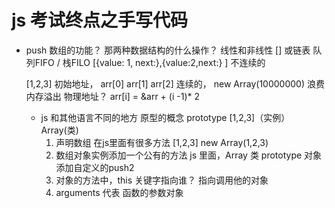 # js 考试终点之手写代码

- push
    数组的功能？
    那两种数据结构的什么操作？
    线性和非线性
    [] 或链表 队列FIFO / 栈FILO
    [{value: 1, next:},{value:2,next:} ]  不连续的


    [1,2,3] 初始地址， arr[0] arr[1] arr[2] 连续的，
    new Array(10000000)
    浪费 内存溢出
    物理地址？
    arr[i] = &arr + (i -1)* 2
    - js 和其他语言不同的地方
        原型的概念 prototype
        [1,2,3]（实例）  Array(类)
        1. 声明数组 在js里面有很多方法
            [1,2,3] new Array(1,2,3)
        2. 数组对象实例添加一个公有的方法
            js 里面，Array 类 prototype 对象 添加自定义的push2
        3. 对象的方法中，this 关键字指向谁？
            指向调用他的对象
        4. arguments 代表 函数的参数对象

